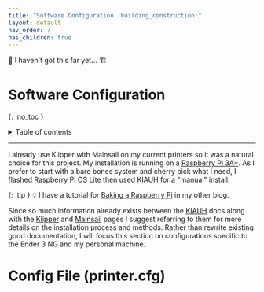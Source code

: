 ```yaml
---
title: "Software Configuration :building_construction:"
layout: default
nav_order: 7
has_children: true
---
```


:construction: 
I haven't got this far yet...
:building_construction: 

# Software Configuration
{: .no_toc }

<details closed markdown="block">
  <summary>
    Table of contents
  </summary>
  {: .text-delta }
1. TOC
{:toc}
</details>

---

I already use Klipper with Mainsail on my current printers so it was a natural choice for this project. My installation is running on a [Raspberry Pi 3A+](https://www.raspberrypi.com/products/raspberry-pi-3-model-a-plus/). As I prefer to start with a bare bones system and cherry pick what I need, I flashed Raspberry Pi OS Lite then used [KIAUH](https://github.com/dw-0/kiauh) for a "manual" install.

{: .tip }
:bulb: I have a tutorial for [Baking a Raspberry Pi](https://themakermedic.com/posts/Pi-Baking_a_Pi/) in my other blog.

Since so much information already exists between the [KIAUH](https://github.com/dw-0/kiauh) docs along with the [Klipper](https://www.klipper3d.org) and [Mainsail](https://docs.mainsail.xyz) pages I suggest referring to them for more details on the installation process and methods. Rather than rewrite existing good documentation, I will focus this section on configurations specific to the Ender 3 NG and my personal machine.


# Config File (printer.cfg)

